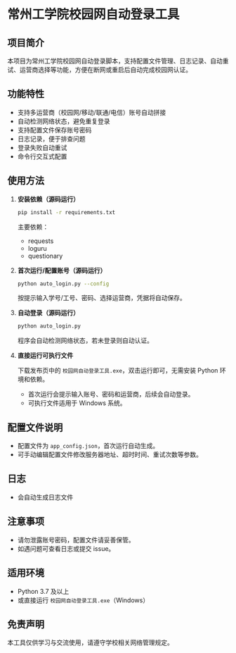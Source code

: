 # 常州工学院校园网自动登录工具

## 项目简介

本项目为常州工学院校园网自动登录脚本，支持配置文件管理、日志记录、自动重试、运营商选择等功能，方便在断网或重启后自动完成校园网认证。

## 功能特性

- 支持多运营商（校园网/移动/联通/电信）账号自动拼接
- 自动检测网络状态，避免重复登录
- 支持配置文件保存账号密码
- 日志记录，便于排查问题
- 登录失败自动重试
- 命令行交互式配置

## 使用方法

1. **安装依赖（源码运行）**

   ```bash
   pip install -r requirements.txt
   ```

   主要依赖：
   - requests
   - loguru
   - questionary

2. **首次运行/配置账号（源码运行）**

   ```bash
   python auto_login.py --config
   ```

   按提示输入学号/工号、密码、选择运营商，凭据将自动保存。

3. **自动登录（源码运行）**

   ```bash
   python auto_login.py
   ```

   程序会自动检测网络状态，若未登录则自动认证。

4. **直接运行可执行文件**

   下载发布页中的 `校园网自动登录工具.exe`，双击运行即可，无需安装 Python 环境和依赖。

   - 首次运行会提示输入账号、密码和运营商，后续会自动登录。
   - 可执行文件适用于 Windows 系统。

## 配置文件说明

- 配置文件为 `app_config.json`，首次运行自动生成。
- 可手动编辑配置文件修改服务器地址、超时时间、重试次数等参数。

## 日志

- 会自动生成日志文件

## 注意事项

- 请勿泄露账号密码，配置文件请妥善保管。
- 如遇问题可查看日志或提交 issue。

## 适用环境

- Python 3.7 及以上
- 或直接运行 `校园网自动登录工具.exe`（Windows）

## 免责声明

本工具仅供学习与交流使用，请遵守学校相关网络管理规定。

